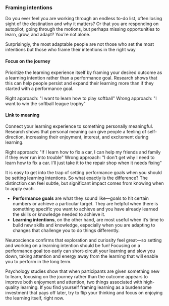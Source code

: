 
### Framing intentions

Do you ever feel you are working through an endless to-do list, often losing sight of the destination and why it matters? Or that you are responding on autopilot, going through the motions, but perhaps missing opportunities to learn, grow, and adapt? You’re not alone.

Surprisingly, the most adaptable people are not those who set the most intentions but those who frame their intentions in the right way

#### Focus on the journey

Prioritize the learning experience itself by framing your desired outcome as a learning intention rather than a performance goal. Research shows that this can help people persist and expand their learning more than if they started with a performance goal. 

Right approach: "I want to learn how to play softball" 
Wrong approach: "I want to win the softball league trophy" 


#### Link to meaning

Connect your learning experience to something personally meaningful. Research shows that personal meaning can give people a feeling of self-direction, increasing their enjoyment, interest, and excitement during learning. 

Right approach: "If I learn how to fix a car, I can help my friends and family if they ever run into trouble" 
Wrong approach: "I don't get why I need to learn how to fix a car. I'll just take it to the repair shop when it needs fixing" 




It is easy to get into the trap of setting performance goals when you should be setting learning intentions. So what exactly is the difference? The distinction can feel subtle, but significant impact comes from knowing when to apply each.

- **Performance goals** are what they sound like—goals to hit certain numbers or achieve a particular target. They are helpful when there is something specific you want to achieve and you have already learned the skills or knowledge needed to achieve it.
- **Learning intentions**, on the other hand, are most useful when it’s time to build new skills and knowledge, especially when you are adapting to changes that challenge you to do things differently.

Neuroscience confirms that exploration and curiosity feel great—so setting and working on a learning intention should be fun! Focusing on a performance goal too early can short-circuit your learning and slow you down, taking attention and energy away from the learning that will enable you to perform in the long term.

Psychology studies show that when participants are given something new to learn, focusing on the journey rather than the outcome appears to improve both enjoyment and attention, two things associated with high-quality learning. If you find yourself framing learning as a burdensome investment that pays off later, try to flip your thinking and focus on enjoying the learning itself, right now.












































